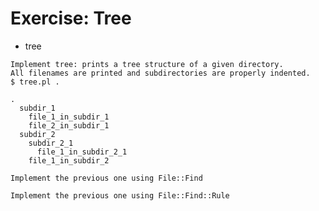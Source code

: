 # Exercise: Tree

* tree

```
Implement tree: prints a tree structure of a given directory.
All filenames are printed and subdirectories are properly indented.
$ tree.pl .
```

```
.
  subdir_1
    file_1_in_subdir_1
    file_2_in_subdir_1
  subdir_2
    subdir_2_1
      file_1_in_subdir_2_1
    file_1_in_subdir_2
```

```
Implement the previous one using File::Find
```

```
Implement the previous one using File::Find::Rule
```





